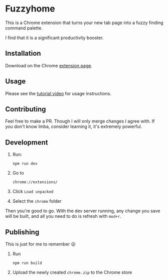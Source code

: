 # Fuzzyhome

This is a Chrome extension that turns your new tab page into a fuzzy finding command palette.

I find that it is a significant productivity booster.

## Installation

Download on the Chrome [extension page](https://chrome.google.com/webstore/detail/fuzzyhome/lbnndgaohjkpbaekakcdfeiacagfcinf).

## Usage

Please see the [tutorial video](https://www.youtube.com/watch?v=Q1TB2W61QCg) for usage instructions.

## Contributing

Feel free to make a PR. Though I will only merge changes I agree with. If you
don't know Imba, consider learning it, it's extremely powerful.

## Development

1. Run:

	```
	npm run dev
	```

2. Go to

	```
	chrome://extensions/
	```

3. Click `Load unpacked`

4. Select the `chrome` folder

Then you're good to go. With the dev server running, any change you save will
be built, and all you need to do is refresh with `mod+r`.

## Publishing

This is just for me to remember 😛

1. Run

	```
	npm run build
	```

2. Upload the newly created `chrome.zip` to the Chrome store
